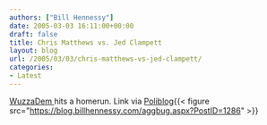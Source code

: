 ```yaml
---
authors: ["Bill Hennessy"]
date: 2005-03-03 16:11:00+00:00
draft: false
title: Chris Matthews vs. Jed Clampett
layout: blog
url: /2005/03/03/chris-matthews-vs-jed-clampett/
categories:
- Latest
---
```


[WuzzaDem ](https://wuzzadem.typepad.com/wuz/2005/03/hardball_with_j.html)hits a homerun. Link via [Poliblog](https://www.poliblogger.com/index.php?p=6364){{< figure src="https://blog.billhennessy.com/aggbug.aspx?PostID=1286" >}}

